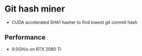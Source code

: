 # Git hash miner
- CUDA accelerated SHA1 hasher to find lowest git commit hash

## Performance
- 9.0GH/s on RTX 2080 Ti